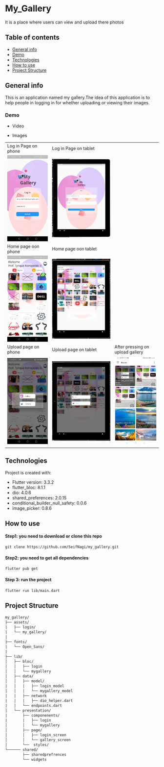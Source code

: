 # My_Gallery
It is a place where users can view and upload there photos

## Table of contents
* [General info](#general-info)
* [Demo](#demo)
* [Technologies](#technologies)
* [How to use](#how-to-use)
* [Project Structure](#project-structure)

## General info
This is an application named my gallery.The idea of this application is to help people in logging in for whether uploading or viewing their images.

### Demo
 * Video

* Images
<table>
  <tr>
    <td>Log in Page on phone</td>
     <td>Log in Page on tablet</td>
  </tr>
  <tr>
    <td><img src="screenshot/Login_Mobile.jpg" width=240/></td>
    <td><img src="screenshot/Login_using_tablet.JPG" width=370/></td>
  </tr>
  <tr>
    <td>Home page oon phone</td>
     <td>Home page oon tablet</td>
  </tr>
  <tr>
    <td><img src="screenshot/HomePage_Mobile.jpg" width=240></td>
    <td><img src="screenshot/HomePage_tablet.JPG" width=370</td>
  </tr>
  <tr>
    <td>Upload page on phone</td>
     <td>Upload page on tablet</td>
    <td>After pressing on upload gallery</td>
  </tr>
  <tr>
    <td><img src="screenshot/upload_Mobile.jpg" width=240></td>
    <td><img src="screenshot/upload_tablet.JPG" width=370></td>
   <td><img src="screenshot/after pressing gallery.jpg" width=240></td>
  </tr>
 </table>


## Technologies
Project is created with:
* Flutter version: 3.3.2
* flutter_bloc: 8.1.1
* dio: 4.0.6
* shared_preferences: 2.0.15
* conditional_builder_null_safety: 0.0.6
* image_picker: 0.8.6

	
## How to use
#### Step1: you need to download or clone this repo
```
git clone https://github.com/SeifNagi/my_gallery.git
```
#### Step2: you need to get all dependencies
```
flutter pub get
```
#### Step 3: run the project
```
flutter run lib/main.dart
```
## Project Structure
```
my_gallery/
├── assets/
|   ├── login/
|   └── my_gallery/
|
├── fonts/
|   └── Open_Sans/
|
├── lib/
│   ├── bloc/
│   │   ├── login
│   │   └── mygallery
│   ├── data/
│   │   ├── model/
|   |   |   ├── login_model
│   │   |   └── mygallery_model
|   |   ├── network
|   |   |   ├── dio_helper.dart
|   |   └── endpoints.dart
│   └── presentation/
|       ├── componenents/
|       |   ├── login 
│       │   └── mygallery
│       ├── page/
│       │   ├── login_screen 
│       │   └── gallery_screen
│       └──  styles/ 
└────── shared/
        ├── sharedprefrences
        └── widgets
```
